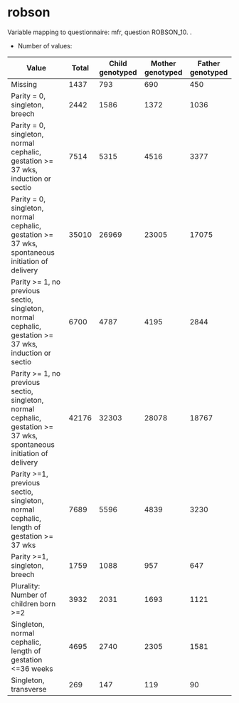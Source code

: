 # robson
Variable mapping to questionnaire: mfr, question ROBSON_10.
.
- Number of values:

| Value | Total | Child genotyped | Mother genotyped | Father genotyped |
| ----- | ----- | --------------- | ---------------- | ---------------- |
| Missing | 1437 | 793 | 690 | 450 |
| Parity = 0,  singleton, breech | 2442 | 1586 | 1372 |1036 |
| Parity = 0, singleton, normal cephalic, gestation >= 37 wks, induction or sectio | 7514 | 5315 | 4516 |3377 |
| Parity = 0, singleton, normal cephalic, gestation >= 37 wks, spontaneous initiation of delivery | 35010 | 26969 | 23005 |17075 |
| Parity >= 1, no previous sectio, singleton, normal cephalic, gestation >= 37 wks, induction or sectio | 6700 | 4787 | 4195 |2844 |
| Parity >= 1, no previous sectio, singleton, normal cephalic, gestation >= 37 wks, spontaneous initiation of delivery | 42176 | 32303 | 28078 |18767 |
| Parity >=1, previous sectio, singleton, normal cephalic, length of gestation >= 37 wks | 7689 | 5596 | 4839 |3230 |
| Parity >=1, singleton, breech | 1759 | 1088 | 957 |647 |
| Plurality: Number of children born >=2 | 3932 | 2031 | 1693 |1121 |
| Singleton, normal cephalic, length of gestation <=36 weeks | 4695 | 2740 | 2305 |1581 |
| Singleton, transverse | 269 | 147 | 119 |90 |




